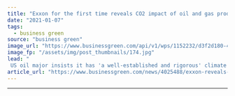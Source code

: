 ```yaml
---
title: "Exxon for the first time reveals CO2 impact of oil and gas products"
date: "2021-01-07"
tags: 
  - business green
source: "business green"
image_url: "https://www.businessgreen.com/api/v1/wps/1152232/d3f2d180-487f-4b2f-9f13-777f262936a2/3/exxon-iStock-458984107-185x114.jpg"
image_fp: "/assets/img/post_thumbnails/174.jpg"
lead: "
 US oil major insists it has 'a well-established and rigorous' climate risk oversight process in place ..."
article_url: "https://www.businessgreen.com/news/4025488/exxon-reveals-co2-impact-oil-gas-products"
---
```


---
